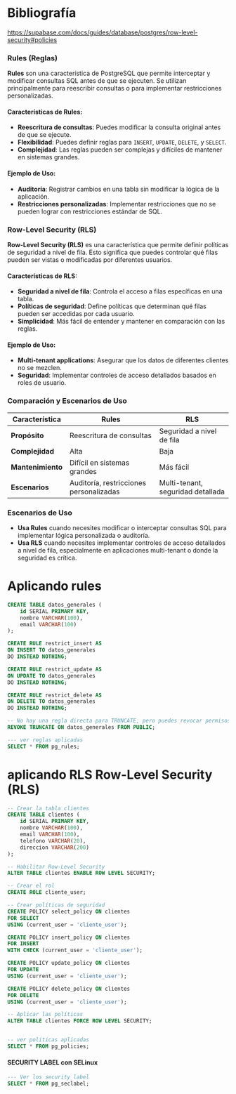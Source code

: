 # Bibliografía 
https://supabase.com/docs/guides/database/postgres/row-level-security#policies

 
### Rules (Reglas)

**Rules** son una característica de PostgreSQL que permite interceptar y modificar consultas SQL antes de que se ejecuten. Se utilizan principalmente para reescribir consultas o para implementar restricciones personalizadas.

#### Características de Rules:
- **Reescritura de consultas**: Puedes modificar la consulta original antes de que se ejecute.
- **Flexibilidad**: Puedes definir reglas para `INSERT`, `UPDATE`, `DELETE`, y `SELECT`.
- **Complejidad**: Las reglas pueden ser complejas y difíciles de mantener en sistemas grandes.

#### Ejemplo de Uso:
- **Auditoría**: Registrar cambios en una tabla sin modificar la lógica de la aplicación.
- **Restricciones personalizadas**: Implementar restricciones que no se pueden lograr con restricciones estándar de SQL.

### Row-Level Security (RLS)

**Row-Level Security (RLS)** es una característica que permite definir políticas de seguridad a nivel de fila. Esto significa que puedes controlar qué filas pueden ser vistas o modificadas por diferentes usuarios.

#### Características de RLS:
- **Seguridad a nivel de fila**: Controla el acceso a filas específicas en una tabla.
- **Políticas de seguridad**: Define políticas que determinan qué filas pueden ser accedidas por cada usuario.
- **Simplicidad**: Más fácil de entender y mantener en comparación con las reglas.

#### Ejemplo de Uso:
- **Multi-tenant applications**: Asegurar que los datos de diferentes clientes no se mezclen.
- **Seguridad**: Implementar controles de acceso detallados basados en roles de usuario.

### Comparación y Escenarios de Uso

| Característica | Rules | RLS |
|----------------|-------|-----|
| **Propósito** | Reescritura de consultas | Seguridad a nivel de fila |
| **Complejidad** | Alta | Baja |
| **Mantenimiento** | Difícil en sistemas grandes | Más fácil |
| **Escenarios** | Auditoría, restricciones personalizadas | Multi-tenant, seguridad detallada |

### Escenarios de Uso

- **Usa Rules** cuando necesites modificar o interceptar consultas SQL para implementar lógica personalizada o auditoría.
- **Usa RLS** cuando necesites implementar controles de acceso detallados a nivel de fila, especialmente en aplicaciones multi-tenant o donde la seguridad es crítica.

 


# Aplicando rules 
```sql
CREATE TABLE datos_generales (
    id SERIAL PRIMARY KEY,
    nombre VARCHAR(100),
    email VARCHAR(100)
);

CREATE RULE restrict_insert AS
ON INSERT TO datos_generales
DO INSTEAD NOTHING;

CREATE RULE restrict_update AS
ON UPDATE TO datos_generales
DO INSTEAD NOTHING;

CREATE RULE restrict_delete AS
ON DELETE TO datos_generales
DO INSTEAD NOTHING;

-- No hay una regla directa para TRUNCATE, pero puedes revocar permisos
REVOKE TRUNCATE ON datos_generales FROM PUBLIC;

--- ver reglas aplicadas 
SELECT * FROM pg_rules;

``` 



# aplicando RLS Row-Level Security (RLS)
```sql 
-- Crear la tabla clientes
CREATE TABLE clientes (
    id SERIAL PRIMARY KEY,
    nombre VARCHAR(100),
    email VARCHAR(100),
    telefono VARCHAR(20),
    direccion VARCHAR(200)
);

-- Habilitar Row-Level Security
ALTER TABLE clientes ENABLE ROW LEVEL SECURITY;

-- Crear el rol
CREATE ROLE cliente_user;

-- Crear políticas de seguridad
CREATE POLICY select_policy ON clientes
FOR SELECT
USING (current_user = 'cliente_user');

CREATE POLICY insert_policy ON clientes
FOR INSERT
WITH CHECK (current_user = 'cliente_user');

CREATE POLICY update_policy ON clientes
FOR UPDATE
USING (current_user = 'cliente_user');

CREATE POLICY delete_policy ON clientes
FOR DELETE
USING (current_user = 'cliente_user');

-- Aplicar las políticas
ALTER TABLE clientes FORCE ROW LEVEL SECURITY;


-- ver politicas aplicadas 
SELECT * FROM pg_policies;
```



#### SECURITY LABEL con SELinux

```sql
--- Ver los security label
SELECT * FROM pg_seclabel; 



```

